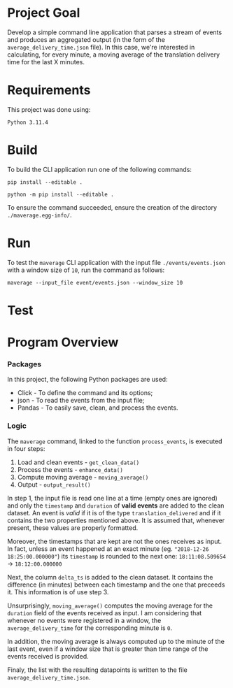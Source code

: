 # Project Goal

Develop a simple command line application that parses a stream of events and produces an aggregated output (in the form of the `average_delivery_time.json` file). In this case, we're interested in calculating, for every minute, a moving average of the translation delivery time for the last X minutes.

# Requirements

This project was done using:

	Python 3.11.4

# Build

To build the CLI application run one of the following commands:

	pip install --editable .

	python -m pip install --editable .

To ensure the command succeeded, ensure the creation of the directory `./maverage.egg-info/`.

# Run

To test the `maverage` CLI application with the input file `./events/events.json` with a window size of `10`, run the command as follows:

	maverage --input_file event/events.json --window_size 10

# Test

# Program Overview

### Packages

In this project, the following Python packages are used:

+ Click - To define the command and its options;
+ json - To read the events from the input file;
+ Pandas - To easily save, clean, and process the events. 

### Logic

The `maverage` command, linked to the function `process_events`, is executed in four steps:

1. Load and clean events - `get_clean_data()`
2. Process the events - `enhance_data()`
3. Compute moving average - `moving_average()`
4. Output - `output_result()`

In step 1, the input file is read one line at a time (empty ones are ignored) and only the `timestamp` and `duration` of **valid events** are added to the clean dataset. An event is _valid_ if it is of the type `translation_delivered` and if it contains the two properties mentioned above. It is assumed that, whenever present, these values are properly formatted.

Moreover, the timestamps that are kept are not the ones receives as input.
In fact, unless an event happened at an exact minute (eg. `"2018-12-26 18:25:00.000000"`) its `timestamp` is rounded to the next one:
`18:11:08.509654` -> `18:12:00.000000`

Next, the column `delta_ts` is added to the clean dataset. It contains the difference (in minutes) between each timestamp and the one that preceeds it.
This information is of use step 3.

Unsurprisingly, `moving_average()` computes the moving average for the `duration` field of the events received as input. I am considering that whenever no events were registered in a window, the `average_delivery_time` for the corresponding minute is `0`.

In addition, the moving average is always computed up to the minute of the last event, even if a window size that is greater than time range of the events received is provided.

Finaly, the list with the resulting datapoints is written to the file `average_delivery_time.json`.
